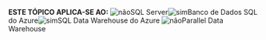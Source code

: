 <Token>**ESTE TÓPICO APLICA-SE AO:** ![não](media/no.png)SQL Server![sim](media/yes.png)Banco de Dados SQL do Azure![sim](media/yes.png)SQL Data Warehouse do Azure ![não](media/no.png)Parallel Data Warehouse </Token>


